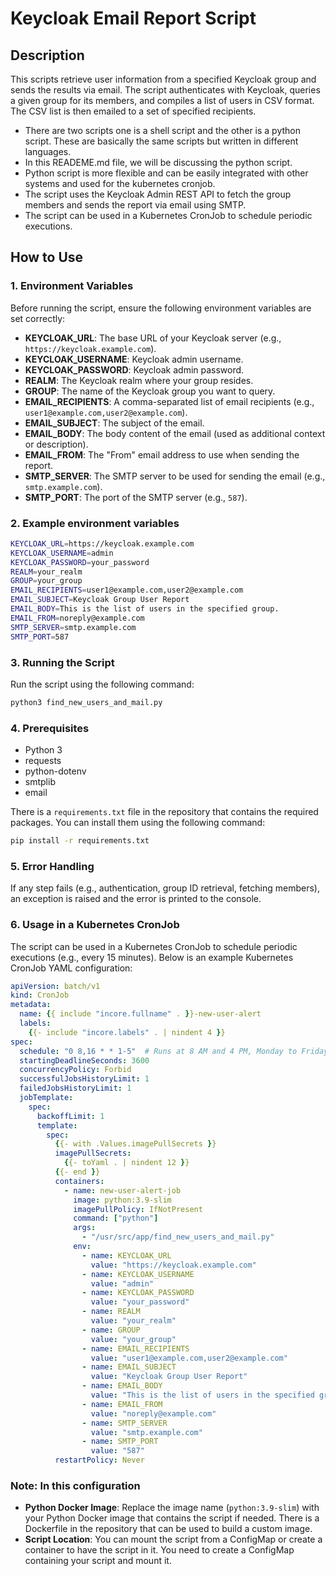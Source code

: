 # Keycloak Email Report Script

## Description
This scripts retrieve user information from a specified Keycloak group and sends the results via email. The script authenticates with Keycloak, queries a given group for its members, and compiles a list of users in CSV format. The CSV list is then emailed to a set of specified recipients.
- There are two scripts one is a shell script and the other is a python script. These are basically the same scripts but written in different languages.
- In this READEME.md file, we will be discussing the python script.
- Python script is more flexible and can be easily integrated with other systems and used for the kubernetes cronjob.
- The script uses the Keycloak Admin REST API to fetch the group members and sends the report via email using SMTP.
- The script can be used in a Kubernetes CronJob to schedule periodic executions.

## How to Use

### 1. Environment Variables
Before running the script, ensure the following environment variables are set correctly:

- **KEYCLOAK_URL**: The base URL of your Keycloak server (e.g., `https://keycloak.example.com`).
- **KEYCLOAK_USERNAME**: Keycloak admin username.
- **KEYCLOAK_PASSWORD**: Keycloak admin password.
- **REALM**: The Keycloak realm where your group resides.
- **GROUP**: The name of the Keycloak group you want to query.
- **EMAIL_RECIPIENTS**: A comma-separated list of email recipients (e.g., `user1@example.com,user2@example.com`).
- **EMAIL_SUBJECT**: The subject of the email.
- **EMAIL_BODY**: The body content of the email (used as additional context or description).
- **EMAIL_FROM**: The "From" email address to use when sending the report.
- **SMTP_SERVER**: The SMTP server to be used for sending the email (e.g., `smtp.example.com`).
- **SMTP_PORT**: The port of the SMTP server (e.g., `587`).

### 2. Example environment variables
```bash
KEYCLOAK_URL=https://keycloak.example.com
KEYCLOAK_USERNAME=admin
KEYCLOAK_PASSWORD=your_password
REALM=your_realm
GROUP=your_group
EMAIL_RECIPIENTS=user1@example.com,user2@example.com
EMAIL_SUBJECT=Keycloak Group User Report
EMAIL_BODY=This is the list of users in the specified group.
EMAIL_FROM=noreply@example.com
SMTP_SERVER=smtp.example.com
SMTP_PORT=587
```

### 3. Running the Script
Run the script using the following command:
```bash
python3 find_new_users_and_mail.py
```

### 4. Prerequisites
- Python 3
- requests
- python-dotenv
- smtplib
- email

There is a `requirements.txt` file in the repository that contains the required packages. You can install them using the following command:
```bash
pip install -r requirements.txt
```

### 5. Error Handling
If any step fails (e.g., authentication, group ID retrieval, fetching members), an exception is raised and the error is printed to the console.

### 6. Usage in a Kubernetes CronJob
The script can be used in a Kubernetes CronJob to schedule periodic executions (e.g., every 15 minutes). Below is an example Kubernetes CronJob YAML configuration:

```yaml
apiVersion: batch/v1
kind: CronJob
metadata:
  name: {{ include "incore.fullname" . }}-new-user-alert
  labels:
    {{- include "incore.labels" . | nindent 4 }}
spec:
  schedule: "0 8,16 * * 1-5"  # Runs at 8 AM and 4 PM, Monday to Friday
  startingDeadlineSeconds: 3600
  concurrencyPolicy: Forbid
  successfulJobsHistoryLimit: 1
  failedJobsHistoryLimit: 1
  jobTemplate:
    spec:
      backoffLimit: 1
      template:
        spec:
          {{- with .Values.imagePullSecrets }}
          imagePullSecrets:
            {{- toYaml . | nindent 12 }}
          {{- end }}
          containers:
            - name: new-user-alert-job
              image: python:3.9-slim
              imagePullPolicy: IfNotPresent
              command: ["python"]
              args:
                - "/usr/src/app/find_new_users_and_mail.py"
              env:
                - name: KEYCLOAK_URL
                  value: "https://keycloak.example.com"
                - name: KEYCLOAK_USERNAME
                  value: "admin"
                - name: KEYCLOAK_PASSWORD
                  value: "your_password"
                - name: REALM
                  value: "your_realm"
                - name: GROUP
                  value: "your_group"
                - name: EMAIL_RECIPIENTS
                  value: "user1@example.com,user2@example.com"
                - name: EMAIL_SUBJECT
                  value: "Keycloak Group User Report"
                - name: EMAIL_BODY
                  value: "This is the list of users in the specified group."
                - name: EMAIL_FROM
                  value: "noreply@example.com"
                - name: SMTP_SERVER
                  value: "smtp.example.com"
                - name: SMTP_PORT
                  value: "587"
          restartPolicy: Never
```

### Note: In this configuration

- **Python Docker Image**: Replace the image name (`python:3.9-slim`) with your Python Docker image that contains the script if needed. There is a Dockerfile in the repository that can be used to build a custom image.
- **Script Location**: You can mount the script from a ConfigMap or create a container to have the script in it. You need to create a ConfigMap containing your script and mount it.

